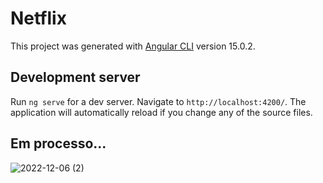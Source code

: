 # Netflix

This project was generated with [Angular CLI](https://github.com/angular/angular-cli) version 15.0.2.

## Development server

Run `ng serve` for a dev server. Navigate to `http://localhost:4200/`. The application will automatically reload if you change any of the source files.

## Em processo...
![2022-12-06 (2)](https://user-images.githubusercontent.com/94052079/205975329-c4e5413d-41ba-4aa0-9abd-561ed64ed48c.png)
